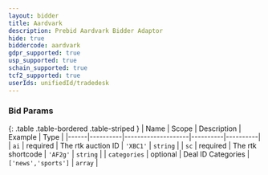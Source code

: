 ```yaml
---
layout: bidder
title: Aardvark
description: Prebid Aardvark Bidder Adaptor
hide: true
biddercode: aardvark
gdpr_supported: true
usp_supported: true
schain_supported: true
tcf2_supported: true
userIds: unifiedId/tradedesk
---
```


### Bid Params

{: .table .table-bordered .table-striped }
| Name | Scope    | Description        | Example  | Type     |
|------|----------|--------------------|----------|----------|
| `ai` | required | The rtk auction ID | `'XBC1'` | `string` |
| `sc` | required | The rtk shortcode  | `'AF2g'` | `string` |
| `categories` | optional | Deal ID Categories  | `['news','sports']` | `array` |
